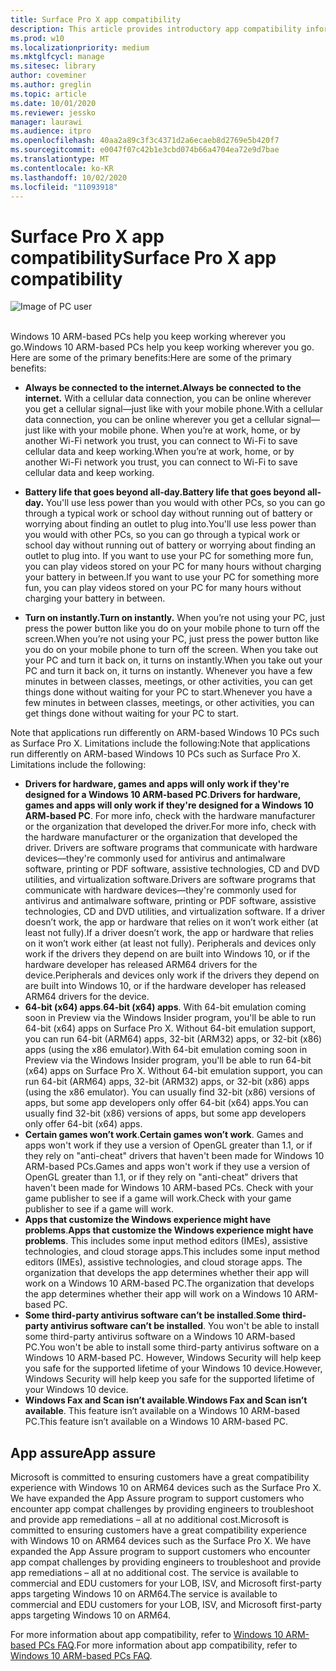 ```yaml
---
title: Surface Pro X app compatibility
description: This article provides introductory app compatibility information for Surface Pro X ARM-based PCs.
ms.prod: w10
ms.localizationpriority: medium
ms.mktglfcycl: manage
ms.sitesec: library
author: coveminer
ms.author: greglin
ms.topic: article
ms.date: 10/01/2020
ms.reviewer: jessko
manager: laurawi
ms.audience: itpro
ms.openlocfilehash: 40aa2a89c3f3c4371d2a6ecaeb8d2769e5b420f7
ms.sourcegitcommit: e0047f07c42b1e3cbd074b66a4704ea72e9d7bae
ms.translationtype: MT
ms.contentlocale: ko-KR
ms.lasthandoff: 10/02/2020
ms.locfileid: "11093918"
---
```

# <span data-ttu-id="f15d0-103">Surface Pro X app compatibility</span><span class="sxs-lookup"><span data-stu-id="f15d0-103">Surface Pro X app compatibility</span></span>



 ![Image of PC user](images/4527790_en_4.png)<br><br>



<span data-ttu-id="f15d0-105">Windows 10 ARM-based PCs help you keep working wherever you go.</span><span class="sxs-lookup"><span data-stu-id="f15d0-105">Windows 10 ARM-based PCs help you keep working wherever you go.</span></span> <span data-ttu-id="f15d0-106">Here are some of the primary benefits:</span><span class="sxs-lookup"><span data-stu-id="f15d0-106">Here are some of the primary benefits:</span></span>

- **<span data-ttu-id="f15d0-107">Always be connected to the internet.</span><span class="sxs-lookup"><span data-stu-id="f15d0-107">Always be connected to the internet.</span></span>** <span data-ttu-id="f15d0-108">With a cellular data connection, you can be online wherever you get a cellular signal—just like with your mobile phone.</span><span class="sxs-lookup"><span data-stu-id="f15d0-108">With a cellular data connection, you can be online wherever you get a cellular signal—just like with your mobile phone.</span></span> <span data-ttu-id="f15d0-109">When you’re at work, home, or by another Wi-Fi network you trust, you can connect to Wi-Fi to save cellular data and keep working.</span><span class="sxs-lookup"><span data-stu-id="f15d0-109">When you’re at work, home, or by another Wi-Fi network you trust, you can connect to Wi-Fi to save cellular data and keep working.</span></span>

- **<span data-ttu-id="f15d0-110">Battery life that goes beyond all-day.</span><span class="sxs-lookup"><span data-stu-id="f15d0-110">Battery life that goes beyond all-day.</span></span>**  <span data-ttu-id="f15d0-111">You'll use less power than you would with other PCs, so you can go through a typical work or school day without running out of battery or worrying about finding an outlet to plug into.</span><span class="sxs-lookup"><span data-stu-id="f15d0-111">You'll use less power than you would with other PCs, so you can go through a typical work or school day without running out of battery or worrying about finding an outlet to plug into.</span></span> <span data-ttu-id="f15d0-112">If you want to use your PC for something more fun, you can play videos stored on your PC for many hours without charging your battery in between.</span><span class="sxs-lookup"><span data-stu-id="f15d0-112">If you want to use your PC for something more fun, you can play videos stored on your PC for many hours without charging your battery in between.</span></span>

- **<span data-ttu-id="f15d0-113">Turn on instantly.</span><span class="sxs-lookup"><span data-stu-id="f15d0-113">Turn on instantly.</span></span>** <span data-ttu-id="f15d0-114">When you’re not using your PC, just press the power button like you do on your mobile phone to turn off the screen.</span><span class="sxs-lookup"><span data-stu-id="f15d0-114">When you’re not using your PC, just press the power button like you do on your mobile phone to turn off the screen.</span></span> <span data-ttu-id="f15d0-115">When you take out your PC and turn it back on, it turns on instantly.</span><span class="sxs-lookup"><span data-stu-id="f15d0-115">When you take out your PC and turn it back on, it turns on instantly.</span></span> <span data-ttu-id="f15d0-116">Whenever you have a few minutes in between classes, meetings, or other activities, you can get things done without waiting for your PC to start.</span><span class="sxs-lookup"><span data-stu-id="f15d0-116">Whenever you have a few minutes in between classes, meetings, or other activities, you can get things done without waiting for your PC to start.</span></span>

<span data-ttu-id="f15d0-117">Note that applications run differently on ARM-based Windows 10 PCs such as Surface Pro X. Limitations include the following:</span><span class="sxs-lookup"><span data-stu-id="f15d0-117">Note that applications run differently on ARM-based Windows 10 PCs such as Surface Pro X. Limitations include the following:</span></span>

- <span data-ttu-id="f15d0-118">**Drivers for hardware, games and apps will only work if they're designed for a Windows 10 ARM-based PC**.</span><span class="sxs-lookup"><span data-stu-id="f15d0-118">**Drivers for hardware, games and apps will only work if they're designed for a Windows 10 ARM-based PC**.</span></span> <span data-ttu-id="f15d0-119">For more info, check with the hardware manufacturer or the organization that developed the driver.</span><span class="sxs-lookup"><span data-stu-id="f15d0-119">For more info, check with the hardware manufacturer or the organization that developed the driver.</span></span> <span data-ttu-id="f15d0-120">Drivers are software programs that communicate with hardware devices—they're commonly used for antivirus and antimalware software, printing or PDF software, assistive technologies, CD and DVD utilities, and virtualization software.</span><span class="sxs-lookup"><span data-stu-id="f15d0-120">Drivers are software programs that communicate with hardware devices—they're commonly used for antivirus and antimalware software, printing or PDF software, assistive technologies, CD and DVD utilities, and virtualization software.</span></span> <span data-ttu-id="f15d0-121">If a driver doesn’t work, the app or hardware that relies on it won’t work either (at least not fully).</span><span class="sxs-lookup"><span data-stu-id="f15d0-121">If a driver doesn’t work, the app or hardware that relies on it won’t work either (at least not fully).</span></span> <span data-ttu-id="f15d0-122">Peripherals and devices only work if the drivers they depend on are built into Windows 10, or if the hardware developer has released ARM64 drivers for the device.</span><span class="sxs-lookup"><span data-stu-id="f15d0-122">Peripherals and devices only work if the drivers they depend on are built into Windows 10, or if the hardware developer has released ARM64 drivers for the device.</span></span>
- <span data-ttu-id="f15d0-123">**64-bit (x64) apps**.</span><span class="sxs-lookup"><span data-stu-id="f15d0-123">**64-bit (x64) apps**.</span></span> <span data-ttu-id="f15d0-124">With 64-bit emulation coming soon in Preview via the Windows Insider program, you'll be able to run 64-bit (x64) apps on Surface Pro X. Without 64-bit emulation support, you can run 64-bit (ARM64) apps, 32-bit (ARM32) apps, or 32-bit (x86) apps (using the x86 emulator).</span><span class="sxs-lookup"><span data-stu-id="f15d0-124">With 64-bit emulation coming soon in Preview via the Windows Insider program, you'll be able to run 64-bit (x64) apps on Surface Pro X. Without 64-bit emulation support, you can run 64-bit (ARM64) apps, 32-bit (ARM32) apps, or 32-bit (x86) apps (using the x86 emulator).</span></span> <span data-ttu-id="f15d0-125">You can usually find 32-bit (x86) versions of apps, but some app developers only offer 64-bit (x64) apps.</span><span class="sxs-lookup"><span data-stu-id="f15d0-125">You can usually find 32-bit (x86) versions of apps, but some app developers only offer 64-bit (x64) apps.</span></span>
- <span data-ttu-id="f15d0-126">**Certain games won’t work**.</span><span class="sxs-lookup"><span data-stu-id="f15d0-126">**Certain games won’t work**.</span></span> <span data-ttu-id="f15d0-127">Games and apps won't work if they use a version of OpenGL greater than 1.1, or if they rely on "anti-cheat" drivers that haven't been made for Windows 10 ARM-based PCs.</span><span class="sxs-lookup"><span data-stu-id="f15d0-127">Games and apps won't work if they use a version of OpenGL greater than 1.1, or if they rely on "anti-cheat" drivers that haven't been made for Windows 10 ARM-based PCs.</span></span> <span data-ttu-id="f15d0-128">Check with your game publisher to see if a game will work.</span><span class="sxs-lookup"><span data-stu-id="f15d0-128">Check with your game publisher to see if a game will work.</span></span>
- <span data-ttu-id="f15d0-129">**Apps that customize the Windows experience might have problems**.</span><span class="sxs-lookup"><span data-stu-id="f15d0-129">**Apps that customize the Windows experience might have problems**.</span></span> <span data-ttu-id="f15d0-130">This includes some input method editors (IMEs), assistive technologies, and cloud storage apps.</span><span class="sxs-lookup"><span data-stu-id="f15d0-130">This includes some input method editors (IMEs), assistive technologies, and cloud storage apps.</span></span> <span data-ttu-id="f15d0-131">The organization that develops the app determines whether their app will work on a Windows 10 ARM-based PC.</span><span class="sxs-lookup"><span data-stu-id="f15d0-131">The organization that develops the app determines whether their app will work on a Windows 10 ARM-based PC.</span></span>
- <span data-ttu-id="f15d0-132">**Some third-party antivirus software can’t be installed**.</span><span class="sxs-lookup"><span data-stu-id="f15d0-132">**Some third-party antivirus software can’t be installed**.</span></span> <span data-ttu-id="f15d0-133">You won't be able to install some third-party antivirus software on a Windows 10 ARM-based PC.</span><span class="sxs-lookup"><span data-stu-id="f15d0-133">You won't be able to install some third-party antivirus software on a Windows 10 ARM-based PC.</span></span> <span data-ttu-id="f15d0-134">However, Windows Security will help keep you safe for the supported lifetime of your Windows 10 device.</span><span class="sxs-lookup"><span data-stu-id="f15d0-134">However, Windows Security will help keep you safe for the supported lifetime of your Windows 10 device.</span></span>
- <span data-ttu-id="f15d0-135">**Windows Fax and Scan isn’t available**.</span><span class="sxs-lookup"><span data-stu-id="f15d0-135">**Windows Fax and Scan isn’t available**.</span></span> <span data-ttu-id="f15d0-136">This feature isn’t available on a Windows 10 ARM-based PC.</span><span class="sxs-lookup"><span data-stu-id="f15d0-136">This feature isn’t available on a Windows 10 ARM-based PC.</span></span>

## <span data-ttu-id="f15d0-137">App assure</span><span class="sxs-lookup"><span data-stu-id="f15d0-137">App assure</span></span>

<span data-ttu-id="f15d0-138">Microsoft is committed to ensuring customers have a great compatibility experience with Windows 10 on ARM64 devices such as the Surface Pro X. We have expanded the App Assure program to support customers who encounter app compat challenges by providing engineers to troubleshoot and provide app remediations – all at no additional cost.</span><span class="sxs-lookup"><span data-stu-id="f15d0-138">Microsoft is committed to ensuring customers have a great compatibility experience with Windows 10 on ARM64 devices such as the Surface Pro X. We have expanded the App Assure program to support customers who encounter app compat challenges by providing engineers to troubleshoot and provide app remediations – all at no additional cost.</span></span> <span data-ttu-id="f15d0-139">The service is available to commercial and EDU customers for your LOB, ISV, and Microsoft first-party apps targeting Windows 10 on ARM64.</span><span class="sxs-lookup"><span data-stu-id="f15d0-139">The service is available to commercial and EDU customers for your LOB, ISV, and Microsoft first-party apps targeting Windows 10 on ARM64.</span></span> 

<span data-ttu-id="f15d0-140">For more information about app compatibility, refer to [Windows 10 ARM-based PCs FAQ](https://support.microsoft.com/en-us/help/4521606).</span><span class="sxs-lookup"><span data-stu-id="f15d0-140">For more information about app compatibility, refer to [Windows 10 ARM-based PCs FAQ](https://support.microsoft.com/en-us/help/4521606).</span></span>

